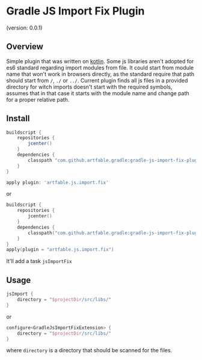 # Gradle JS Import Fix Plugin
(version: 0.0.1)

## Overview
Simple plugin that was written on [kotlin](https://kotlinlang.org). Some js libraries aren't adopted for es6 standard regarding import modules from file.
It could start from module name that won't work in browsers directly, as the standard require that path should start from `/`, `./` or `../`. 
Current plugin finds all js files in a provided directory for witch imports doesn't start with the required symbols, assumes that in that case it starts with the module name and change path for a proper relative path. 
 

## Install
```groovy
buildscript {
    repositories {
        jcenter()
    }
    dependencies {
        classpath "com.github.artfable.gradle:gradle-js-import-fix-plugin:0.0.1"
    }
}

apply plugin: 'artfable.js.import.fix'
```

or

```kotlin
buildscript {
    repositories {
        jcenter()
    }
    dependencies {
        classpath("com.github.artfable.gradle:gradle-js-import-fix-plugin:0.0.1")
    }
}
apply(plugin = "artfable.js.import.fix")
```

It'll add a task `jsImportFix`

## Usage

```groovy
jsImport {
    directory = "$projectDir/src/libs/"
}
```

or

```kotlin
configure<GradleJsImportFixExtension> {
    directory = "$projectDir/src/libs/"
}
```

where `directory` is a directory that should be scanned for the files.